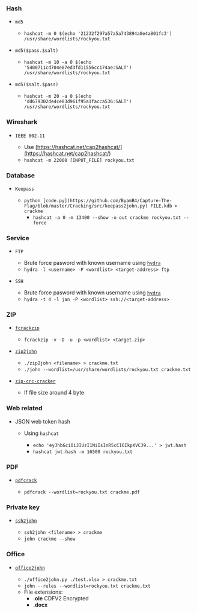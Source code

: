 ### Hash

- `md5`

  - `hashcat -m 0 $(echo '21232f297a57a5a743894a0e4a801fc3') /usr/share/wordlists/rockyou.txt`

- `md5($pass.$salt)`

  - `hashcat -m 10 -a 0 $(echo '5400711cd704e87ed3fd11556cc174ae:SALT') /usr/share/wordlists/rockyou.txt`

- `md5($salt.$pass)`

  - `hashcat -m 20 -a 0 $(echo 'dd679302de4ce83d961f95a1facca536:SALT') /usr/share/wordlists/rockyou.txt`

### Wireshark

- `IEEE 802.11`

  - Use [https://hashcat.net/cap2hashcat/](https://hashcat.net/cap2hashcat/)
  - `hashcat -m 22000 [INPUT_FILE] rockyou.txt`

### Database

- `Keepass`

  - `python [code.py](https://github.com/ByamB4/Capture-The-Flag/blob/master/Cracking/src/keepass2john.py) FILE.kdb > crackme`
    - `hashcat -a 0 -m 13400 --show -o out crackme rockyou.txt --force`

### Service

- `FTP`

  - Brute force pasword with known username using [`hydra`](https://tools.kali.org/password-attacks/hydra)
  - `hydra -l <username> -P <wordlist> <target-address> ftp`

- `SSH`

  - Brute force pasword with known username using [`hydra`](https://tools.kali.org/password-attacks/hydra)
  - `hydra -t 4 -l jan -P <wordlist> ssh://<target-address>`

### ZIP

- [`fcrackzip`](http://manpages.ubuntu.com/manpages/trusty/man1/fcrackzip.1.html)

  - `fcrackzip -v -D -u -p <wordlist> <target.zip>`

- [`zip2john`](https://github.com/magnumripper/JohnTheRipper.git)

  - `./zip2john <filename> > crackme.txt`
  - `./john --wordlist=/usr/share/wordlists/rockyou.txt crackme.txt`
 
- [`zip-crc-cracker`](https://github.com/kmyk/zip-crc-cracker)

  - If file size around 4 byte 

### Web related

- JSON web token hash
 
  - Using `hashcat`
    
    - `echo 'eyJhbGciOiJIUzI1NiIsInR5cCI6IkpXVCJ9...' > jwt.hash`
    - `hashcat jwt.hash -m 16500 rockyou.txt`


### PDF

- [`pdfcrack`](https://github.com/alitrack/PDFCrack)

  - `pdfcrack --wordlist=rockyou.txt crackme.pdf`
    
### Private key

- [`ssh2john`](https://github.com/magnumripper/JohnTheRipper.git)

  - `ssh2john <filename> > crackme`
  - `john crackme --show`

### Office

- [`office2john`](https://github.com/magnumripper/JohnTheRipper.git)

  - `./office2john.py ./test.xlsx > crackme.txt`
  - `john --rules --wordlist=rockyou.txt crackme.txt`
  - File extensions:
    - **.ole** CDFV2 Encrypted
    - **.docx**
